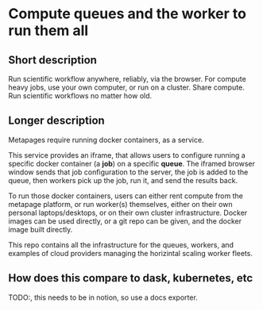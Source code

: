 # Compute queues and the worker to run them all


## Short description

Run scientific workflow anywhere, reliably, via the browser. For compute heavy jobs, use your own computer, or run on a cluster. Share compute. Run scientific workflows no matter how old.

## Longer description

Metapages require running docker containers, as a service. 

This service provides an iframe, that allows users to configure running a specific docker container (a **job**) on a specific **queue**. The iframed browser window sends that job configuration to the server, the job is added to the queue, then workers pick up the job, run it, and send the results back.

To run those docker containers, users can either rent compute from the metapage platform, or run worker(s) themselves, either on their own personal laptops/desktops, or on their own cluster infrastructure. Docker images can be used directly, or a git repo can be given, and the docker image built directly.

This repo contains all the infrastructure for the queues, workers, and examples of cloud providers managing the horizintal scaling worker fleets.


## How does this compare to dask, kubernetes, etc

TODO:, this needs to be in notion, so use a docs exporter.